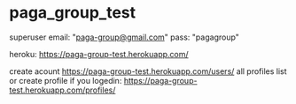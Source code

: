 # paga_group_test

superuser email: "paga-group@gmail.com"
pass: "pagagroup"

heroku: https://paga-group-test.herokuapp.com/

create acount https://paga-group-test.herokuapp.com/users/
all profiles list or create profile if you logedin: https://paga-group-test.herokuapp.com/profiles/ 
